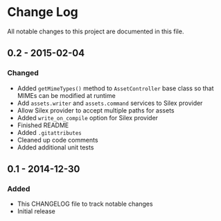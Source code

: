 # Change Log
All notable changes to this project are documented in this file.

## 0.2 - 2015-02-04
### Changed
- Added `getMimeTypes()` method to `AssetController` base class so that MIMEs can be modified at runtime
- Add `assets.writer` and `assets.command` services to Silex provider
- Allow Silex provider to accept multiple paths for assets
- Added `write_on_compile` option for Silex provider
- Finished README
- Added `.gitattributes`
- Cleaned up code comments
- Added additional unit tests


## 0.1 - 2014-12-30
### Added
- This CHANGELOG file to track notable changes
- Initial release
